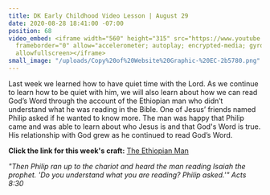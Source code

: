 ```yaml
---
title: DK Early Childhood Video Lesson | August 29
date: 2020-08-28 18:41:00 -07:00
position: 68
video_embed: <iframe width="560" height="315" src="https://www.youtube.com/embed/GCoenG9Bjq8"
  frameborder="0" allow="accelerometer; autoplay; encrypted-media; gyroscope; picture-in-picture"
  allowfullscreen></iframe>
small_image: "/uploads/Copy%20of%20Website%20Graphic-%20EC-2b5780.png"
---
```


Last week we learned how to have quiet time with the Lord. As we continue to learn how to be quiet with him, we will also learn about how we can read God’s Word through the account of the Ethiopian man who didn’t understand what he was reading in the Bible. One of Jesus’ friends named Philip asked if he wanted to know more. The man was happy that Philip came and was able to learn about who Jesus is and that God's Word is true. His relationship with God grew as he continued to read God’s Word.

**Click the link for this week's craft:**
[The Ethiopian Man](https://drive.google.com/file/d/1uwvs8-5gM9cTAg9tZCTFfUAA9cstVMmt/view?usp=sharing)

*"Then Philip ran up to the chariot and heard the man reading Isaiah the prophet. 'Do you understand what you are reading? Philip asked.'" Acts 8:30*